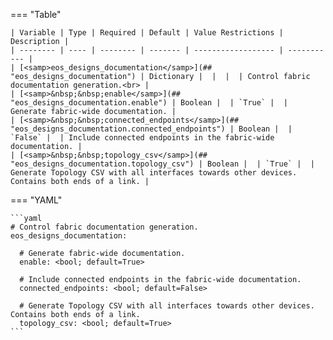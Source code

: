 <!--
  ~ Copyright (c) 2024 Arista Networks, Inc.
  ~ Use of this source code is governed by the Apache License 2.0
  ~ that can be found in the LICENSE file.
  -->
=== "Table"

    | Variable | Type | Required | Default | Value Restrictions | Description |
    | -------- | ---- | -------- | ------- | ------------------ | ----------- |
    | [<samp>eos_designs_documentation</samp>](## "eos_designs_documentation") | Dictionary |  |  |  | Control fabric documentation generation.<br> |
    | [<samp>&nbsp;&nbsp;enable</samp>](## "eos_designs_documentation.enable") | Boolean |  | `True` |  | Generate fabric-wide documentation. |
    | [<samp>&nbsp;&nbsp;connected_endpoints</samp>](## "eos_designs_documentation.connected_endpoints") | Boolean |  | `False` |  | Include connected endpoints in the fabric-wide documentation. |
    | [<samp>&nbsp;&nbsp;topology_csv</samp>](## "eos_designs_documentation.topology_csv") | Boolean |  | `True` |  | Generate Topology CSV with all interfaces towards other devices. Contains both ends of a link. |

=== "YAML"

    ```yaml
    # Control fabric documentation generation.
    eos_designs_documentation:

      # Generate fabric-wide documentation.
      enable: <bool; default=True>

      # Include connected endpoints in the fabric-wide documentation.
      connected_endpoints: <bool; default=False>

      # Generate Topology CSV with all interfaces towards other devices. Contains both ends of a link.
      topology_csv: <bool; default=True>
    ```
